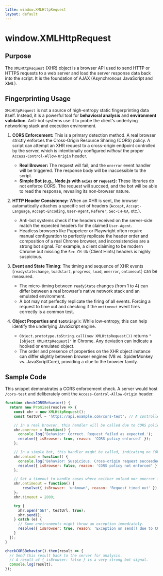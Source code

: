 ```yaml
---
title: window.XMLHttpRequest
layout: default
---
```

# window.XMLHttpRequest
## Purpose
The `XMLHttpRequest` (XHR) object is a browser API used to send HTTP or HTTPS requests to a web server and load the server response data back into the script. It is the foundation of AJAX (Asynchronous JavaScript and XML).

## Fingerprinting Usage
`XMLHttpRequest` is not a source of high-entropy static fingerprinting data itself. Instead, it is a powerful tool for **behavioral analysis** and **environment validation**. Anti-bot systems use it to probe the client's underlying networking stack and execution environment.

1.  **CORS Enforcement:** This is a primary detection method. A real browser strictly enforces the Cross-Origin Resource Sharing (CORS) policy. A script can attempt an XHR request to a cross-origin endpoint controlled by the server, which is intentionally configured *without* the proper `Access-Control-Allow-Origin` header.
    *   **Real Browser:** The request will fail, and the `onerror` event handler will be triggered. The response body will be inaccessible to the script.
    *   **Simple Bot (e.g., Node.js with `axios` or `request`):** These libraries do not enforce CORS. The request will succeed, and the bot will be able to read the response, revealing its non-browser nature.

2.  **HTTP Header Consistency:** When an XHR is sent, the browser automatically attaches a specific set of headers (`Accept`, `Accept-Language`, `Accept-Encoding`, `User-Agent`, `Referer`, `Sec-CH-UA`, etc.).
    *   Anti-bot systems check if the headers received on the server-side match the expected headers for the claimed `User-Agent`.
    *   Headless browsers like Puppeteer or Playwright often require manual configuration to perfectly replicate the header order and composition of a real Chrome browser, and inconsistencies are a strong bot signal. For example, a client claiming to be modern Chrome but missing the `Sec-CH-UA` (Client Hints) headers is highly suspicious.

3.  **Event and State Timing:** The timing and sequence of XHR events (`readystatechange`, `loadstart`, `progress`, `load`, `onerror`, `ontimeout`) can be measured.
    *   The micro-timing between `readyState` changes (from 1 to 4) can differ between a real browser's native network stack and an emulated environment.
    *   A bot may not perfectly replicate the firing of all events. Forcing a request to time out and checking if the `ontimeout` event fires correctly is a common test.

4.  **Object Properties and `toString()`:** While low-entropy, this can help identify the underlying JavaScript engine.
    *   `Object.prototype.toString.call(new XMLHttpRequest())` returns `"[object XMLHttpRequest]"` in Chrome. Any deviation can indicate a hooked or emulated object.
    *   The order and presence of properties on the XHR object instance can differ slightly between browser engines (V8 vs. SpiderMonkey vs. JavaScriptCore), providing a clue to the browser family.

## Sample Code
This snippet demonstrates a CORS enforcement check. A server would host `/cors-test` and deliberately omit the `Access-Control-Allow-Origin` header.

```javascript
function checkCORSBehavior() {
  return new Promise(resolve => {
    const xhr = new XMLHttpRequest();
    const testUrl = 'https://api.example.com/cors-test'; // A controlled, cross-origin endpoint

    // In a real browser, this handler will be called due to CORS policy violation.
    xhr.onerror = function() {
      console.log('Behavior: Correct. Request failed as expected.');
      resolve({ isBrowser: true, reason: 'CORS policy enforced' });
    };

    // In a simple bot, this handler might be called, indicating no CORS enforcement.
    xhr.onload = function() {
      console.log('Behavior: Suspicious. Cross-origin request succeeded.');
      resolve({ isBrowser: false, reason: 'CORS policy not enforced' });
    };

    // Set a timeout to handle cases where neither onload nor onerror fires.
    xhr.ontimeout = function() {
        resolve({ isBrowser: 'unknown', reason: 'Request timed out' });
    };
    xhr.timeout = 2000;

    try {
      xhr.open('GET', testUrl, true);
      xhr.send();
    } catch (e) {
      // Some environments might throw an exception immediately.
      resolve({ isBrowser: true, reason: 'Exception on send() due to CORS' });
    }
  });
}

checkCORSBehavior().then(result => {
  // Send this result back to the server for analysis.
  // A result of { isBrowser: false } is a very strong bot signal.
  console.log(result);
});
```